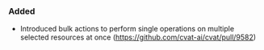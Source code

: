 ### Added

- Introduced bulk actions to perform single operations on multiple selected resources at once
  (<https://github.com/cvat-ai/cvat/pull/9582>)

